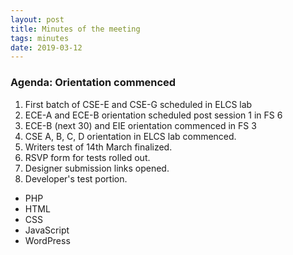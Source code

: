 ```yaml
---
layout: post
title: Minutes of the meeting
tags: minutes
date: 2019-03-12
---
```


### Agenda: Orientation commenced

  1. First batch of CSE-E and CSE-G scheduled in ELCS lab
  2. ECE-A and ECE-B orientation scheduled post session 1 in FS 6
  3. ECE-B (next 30) and EIE orientation commenced in FS 3
  4. CSE A, B, C, D orientation in ELCS lab commenced.
  5. Writers test of 14th March finalized.
  6. RSVP form for tests rolled out.
  7. Designer submission links opened.
  8. Developer's test portion.
  * PHP
  * HTML
  * CSS
  * JavaScript
  * WordPress

